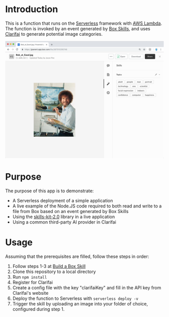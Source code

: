# Introduction
This is a function that runs on the [Serverless](https://serverless.com/) framework with [AWS Lambda](https://aws.amazon.com/lambda/). The function is invoked by an event generated by [Box Skills](https://developer.box.com/page/box-skills-kit), and uses [Clarifai](https://clarifai.com) to generate potential image categories.

![Image of Bob Ross](screenshots/BobRoss2.png)

# Purpose
The purpose of this app is to demonstrate:
* A Serverless deployment of a simple application
* A live example of the Node.JS code required to both read and write to a file from Box based on an event generated by Box Skills
* Using the [skills-kit-2.0](https://github.com/box/box-skills-kit-nodejs) library in a live application
* Using a common third-party AI provider in Clarifai

# Usage
Assuming that the prerequisites are filled, follow these steps in order:
1. Follow steps 1-3 at [Build a Box Skill](https://developer.box.com/docs/build-a-box-skill)
1. Clone this repository to a local directory
1. Run `npm install`
1. Register for Clarifai
1. Create a config file with the key "clarifaiKey" and fill in the API key from Clarifai's website
1. Deploy the function to Serverless with `serverless deploy -v`
1. Trigger the skill by uploading an image into your folder of choice, configured during step 1.

